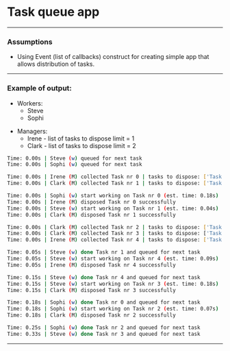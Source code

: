 # Task queue app

---
### Assumptions

- Using Event (list of callbacks) construct for creating simple app that
allows distribution of tasks.

---
### Example of output:

* Workers: 
    * Steve
    * Sophi
- Managers: 
    * Irene - list of tasks to dispose limit = 1
    * Clark - list of tasks to dispose limit = 2

```bash
Time: 0.00s | Steve (w) queued for next task
Time: 0.00s | Sophi (w) queued for next task

Time: 0.00s | Irene (M) collected Task nr 0 | tasks to dispose: ['Task nr 0']
Time: 0.00s | Clark (M) collected Task nr 1 | tasks to dispose: ['Task nr 1']

Time: 0.00s | Sophi (w) start working on Task nr 0 (est. time: 0.18s)
Time: 0.00s | Irene (M) disposed Task nr 0 successfully
Time: 0.00s | Steve (w) start working on Task nr 1 (est. time: 0.04s)
Time: 0.00s | Clark (M) disposed Task nr 1 successfully

Time: 0.00s | Clark (M) collected Task nr 2 | tasks to dispose: ['Task nr 2']
Time: 0.00s | Clark (M) collected Task nr 3 | tasks to dispose: ['Task nr 2', 'Task nr 3']
Time: 0.00s | Irene (M) collected Task nr 4 | tasks to dispose: ['Task nr 4']

Time: 0.05s | Steve (w) done Task nr 1 and queued for next task
Time: 0.05s | Steve (w) start working on Task nr 4 (est. time: 0.09s)
Time: 0.05s | Irene (M) disposed Task nr 4 successfully

Time: 0.15s | Steve (w) done Task nr 4 and queued for next task
Time: 0.15s | Steve (w) start working on Task nr 3 (est. time: 0.18s)
Time: 0.15s | Clark (M) disposed Task nr 3 successfully

Time: 0.18s | Sophi (w) done Task nr 0 and queued for next task
Time: 0.18s | Sophi (w) start working on Task nr 2 (est. time: 0.07s)
Time: 0.18s | Clark (M) disposed Task nr 2 successfully

Time: 0.25s | Sophi (w) done Task nr 2 and queued for next task
Time: 0.33s | Steve (w) done Task nr 3 and queued for next task
```

---